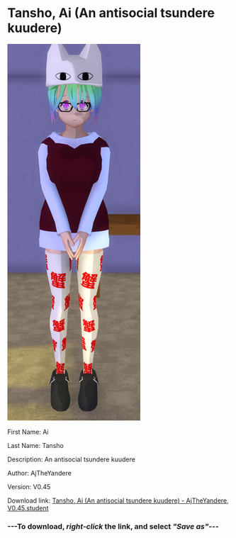 # Tansho, Ai (An antisocial tsundere kuudere)

<img src = "https://raw.githubusercontent.com/Arbiter1223/Daigaku-Gurashi-Custom-Students/master/Students/Files/Tansho%2C%20Ai%20(An%20antisocial%20tsundere%20kuudere).png">

First Name: Ai

Last Name: Tansho

Description: An antisocial tsundere kuudere

Author: AjTheYandere

Version: V0.45

Download link: <a href="https://raw.githubusercontent.com/Arbiter1223/Daigaku-Gurashi-Custom-Students/master/Students/Files/Tansho%2C%20Ai%20(An%20antisocial%20tsundere%20kuudere)%20-%20AjTheYandere%2C%20V0.45.student">Tansho, Ai (An antisocial tsundere kuudere) - AjTheYandere, V0.45.student</a>

### ---**To download, _right-click_ the link, and select _"Save as"_**---

